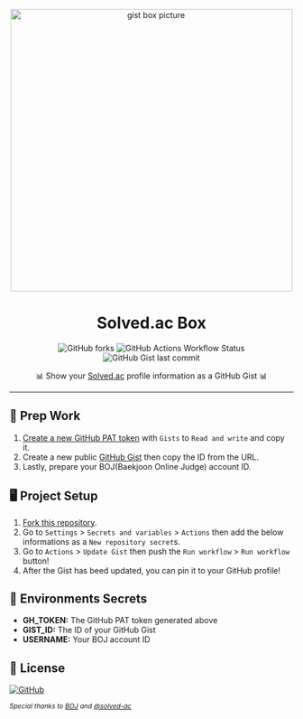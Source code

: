 <p align="center"><img src="./assets/box.png" alt="gist box picture" width="500"></p>

<h1 align="center">Solved.ac Box</h1>

<p align="center"><img alt="GitHub forks" src="https://img.shields.io/github/forks/abiriadev/solvedac-box?style=flat-square&logo=github&color=17ce3a"> <img alt="GitHub Actions Workflow Status" src="https://img.shields.io/github/actions/workflow/status/abiriadev/solvedac-box/update.yaml?style=flat-square&logo=github&label=Update&color=17ce3a">
 <img alt="GitHub Gist last commit" src="https://img.shields.io/github/gist/last-commit/7f2692a91fbddcafd096d52d28f799c5?style=flat-square&logo=github&label=Gist%20updated&color=17ce3a">

<p align="center">
  📊 Show your <a href="https://solved.ac">Solved.ac</a> profile information as a GitHub Gist 📊
</p>

---

## 🎒 Prep Work

1. [Create a new GitHub PAT token](https://github.com/settings/personal-access-tokens/new) with `Gists` to `Read and write` and copy it.
2. Create a new public [GitHub Gist](https://gist.github.com/) then copy the ID from the URL.
3. Lastly, prepare your BOJ(Baekjoon Online Judge) account ID.

## 🖥 Project Setup

1. [Fork this repository](https://github.com/abiriadev/solvedac-box/fork).
2. Go to `Settings` > `Secrets and variables` > `Actions` then add the below informations as a `New repository secret`s.
3. Go to `Actions` > `Update Gist` then push the `Run workflow` > `Run workflow` button!
4. After the Gist has beed updated, you can pin it to your GitHub profile!

## 🤫 Environments Secrets

-   **GH_TOKEN:** The GitHub PAT token generated above
-   **GIST_ID:** The ID of your GitHub Gist
-   **USERNAME:** Your BOJ account ID

## 📄 License

[![GitHub](https://img.shields.io/github/license/abiriadev/pia?color=17ce3a&style=for-the-badge)](./LICENSE)

_<sub>Special thanks to [BOJ](https://www.acmicpc.net/) and [@solved-ac](https://github.com/solved-ac)</sub>_
 
